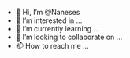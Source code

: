 - 👋 Hi, I’m @Naneses
- 👀 I’m interested in ...
- 🌱 I’m currently learning ...
- 💞️ I’m looking to collaborate on ...
- 📫 How to reach me ...

<!---
Naneses/Naneses is a ✨ special ✨ repository because its `README.md` (this file) appears on your GitHub profile.
You can click the Preview link to take a look at your changes.
--->
